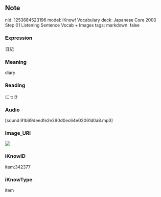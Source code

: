 ## Note
nid: 1253684523196
model: iKnow! Vocabulary
deck: Japanese Core 2000 Step 01 Listening Sentence Vocab + Images
tags: 
markdown: false

### Expression
日記

### Meaning
diary

### Reading
にっき

### Audio
[sound:91b69deedfe2e290d0ec64e02061d0a8.mp3]

### Image_URI
<!DOCTYPE html>
<title></title>
<img src="cd5ee73d32ddef325e8bd979941e14e6.jpg">



### iKnowID
item:342377

### iKnowType
item
